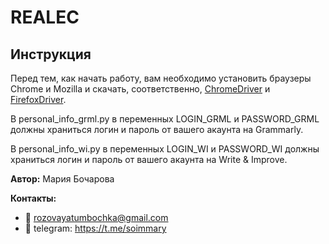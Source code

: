 # REALEC
## Инструкция
Перед тем, как начать работу, вам необходимо установить браузеры Chrome и Mozilla и скачать, соответственно, [ChromeDriver](https://chromedriver.chromium.org) и [FirefoxDriver](https://github.com/mozilla/geckodriver/releases).

В personal_info_grml.py в переменных LOGIN_GRML и PASSWORD_GRML должны храниться логин и пароль от вашего акаунта на Grammarly.

В personal_info_wi.py в переменных LOGIN_WI и PASSWORD_WI должны храниться логин и пароль от вашего акаунта на Write & Improve.



**Автор:** Мария Бочарова

**Контакты:** 
- 📨 rozovayatumbochka@gmail.com
- 📠 telegram: https://t.me/soimmary
